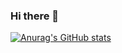 ### Hi there 👋

[![Anurag's GitHub stats](https://github-readme-stats.vercel.app/api?username=sulsabil)](https://github.com/anuraghazra/github-readme-stats)
